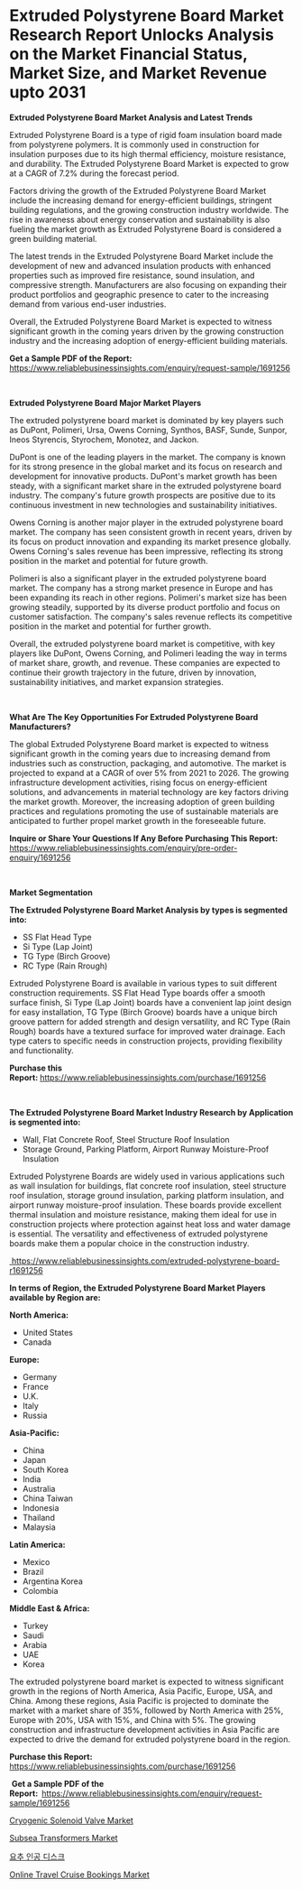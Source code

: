 <p><h1>Extruded Polystyrene Board Market Research Report Unlocks Analysis on the Market Financial Status, Market Size, and Market Revenue upto 2031</h1></p><p><strong>Extruded Polystyrene Board Market Analysis and Latest Trends</strong></p>
<p><p>Extruded Polystyrene Board is a type of rigid foam insulation board made from polystyrene polymers. It is commonly used in construction for insulation purposes due to its high thermal efficiency, moisture resistance, and durability. The Extruded Polystyrene Board Market is expected to grow at a CAGR of 7.2% during the forecast period.</p><p>Factors driving the growth of the Extruded Polystyrene Board Market include the increasing demand for energy-efficient buildings, stringent building regulations, and the growing construction industry worldwide. The rise in awareness about energy conservation and sustainability is also fueling the market growth as Extruded Polystyrene Board is considered a green building material.</p><p>The latest trends in the Extruded Polystyrene Board Market include the development of new and advanced insulation products with enhanced properties such as improved fire resistance, sound insulation, and compressive strength. Manufacturers are also focusing on expanding their product portfolios and geographic presence to cater to the increasing demand from various end-user industries.</p><p>Overall, the Extruded Polystyrene Board Market is expected to witness significant growth in the coming years driven by the growing construction industry and the increasing adoption of energy-efficient building materials.</p></p>
<p><strong>Get a Sample PDF of the Report:&nbsp;</strong> <a href="https://www.reliablebusinessinsights.com/enquiry/request-sample/1691256">https://www.reliablebusinessinsights.com/enquiry/request-sample/1691256</a></p>
<p>&nbsp;</p>
<p><strong>Extruded Polystyrene Board Major Market Players</strong></p>
<p><p>The extruded polystyrene board market is dominated by key players such as DuPont, Polimeri, Ursa, Owens Corning, Synthos, BASF, Sunde, Sunpor, Ineos Styrencis, Styrochem, Monotez, and Jackon.</p><p>DuPont is one of the leading players in the market. The company is known for its strong presence in the global market and its focus on research and development for innovative products. DuPont's market growth has been steady, with a significant market share in the extruded polystyrene board industry. The company's future growth prospects are positive due to its continuous investment in new technologies and sustainability initiatives.</p><p>Owens Corning is another major player in the extruded polystyrene board market. The company has seen consistent growth in recent years, driven by its focus on product innovation and expanding its market presence globally. Owens Corning's sales revenue has been impressive, reflecting its strong position in the market and potential for future growth.</p><p>Polimeri is also a significant player in the extruded polystyrene board market. The company has a strong market presence in Europe and has been expanding its reach in other regions. Polimeri's market size has been growing steadily, supported by its diverse product portfolio and focus on customer satisfaction. The company's sales revenue reflects its competitive position in the market and potential for further growth.</p><p>Overall, the extruded polystyrene board market is competitive, with key players like DuPont, Owens Corning, and Polimeri leading the way in terms of market share, growth, and revenue. These companies are expected to continue their growth trajectory in the future, driven by innovation, sustainability initiatives, and market expansion strategies.</p></p>
<p>&nbsp;</p>
<p><strong>What Are The Key Opportunities For Extruded Polystyrene Board Manufacturers?</strong></p>
<p><p>The global Extruded Polystyrene Board market is expected to witness significant growth in the coming years due to increasing demand from industries such as construction, packaging, and automotive. The market is projected to expand at a CAGR of over 5% from 2021 to 2026. The growing infrastructure development activities, rising focus on energy-efficient solutions, and advancements in material technology are key factors driving the market growth. Moreover, the increasing adoption of green building practices and regulations promoting the use of sustainable materials are anticipated to further propel market growth in the foreseeable future.</p></p>
<p><strong>Inquire or Share Your Questions If Any Before Purchasing This Report:</strong> <a href="https://www.reliablebusinessinsights.com/enquiry/pre-order-enquiry/1691256">https://www.reliablebusinessinsights.com/enquiry/pre-order-enquiry/1691256</a></p>
<p>&nbsp;</p>
<p><strong>Market Segmentation</strong></p>
<p><strong>The Extruded Polystyrene Board Market Analysis by types is segmented into:</strong></p>
<p><ul><li>SS Flat Head Type</li><li>Si Type (Lap Joint)</li><li>TG Type (Birch Groove)</li><li>RC Type (Rain Rrough)</li></ul></p>
<p><p>Extruded Polystyrene Board is available in various types to suit different construction requirements. SS Flat Head Type boards offer a smooth surface finish, Si Type (Lap Joint) boards have a convenient lap joint design for easy installation, TG Type (Birch Groove) boards have a unique birch groove pattern for added strength and design versatility, and RC Type (Rain Rough) boards have a textured surface for improved water drainage. Each type caters to specific needs in construction projects, providing flexibility and functionality.</p></p>
<p><strong>Purchase this Report:&nbsp;</strong><a href="https://www.reliablebusinessinsights.com/purchase/1691256">https://www.reliablebusinessinsights.com/purchase/1691256</a></p>
<p>&nbsp;</p>
<p><strong>The Extruded Polystyrene Board Market Industry Research by Application is segmented into:</strong></p>
<p><ul><li>Wall, Flat Concrete Roof, Steel Structure Roof Insulation</li><li>Storage Ground, Parking Platform, Airport Runway Moisture-Proof Insulation</li></ul></p>
<p><p>Extruded Polystyrene Boards are widely used in various applications such as wall insulation for buildings, flat concrete roof insulation, steel structure roof insulation, storage ground insulation, parking platform insulation, and airport runway moisture-proof insulation. These boards provide excellent thermal insulation and moisture resistance, making them ideal for use in construction projects where protection against heat loss and water damage is essential. The versatility and effectiveness of extruded polystyrene boards make them a popular choice in the construction industry.</p></p>
<p><a href="https://www.reliablebusinessinsights.com/extruded-polystyrene-board-r1691256">&nbsp;https://www.reliablebusinessinsights.com/extruded-polystyrene-board-r1691256</a></p>
<p><strong>In terms of Region, the Extruded Polystyrene Board Market Players available by Region are:</strong></p>
<p>
    <p> <strong> North America: </strong>
        <ul>
            <li>United States</li>
            <li>Canada</li>
        </ul>
        </p> 
    <p> <strong> Europe: </strong>
        <ul>
            <li>Germany</li>
            <li>France</li>
            <li>U.K.</li>
            <li>Italy</li>
            <li>Russia</li>
        </ul>
        </p> 
    <p> <strong> Asia-Pacific: </strong>
        <ul>
            <li>China</li>
            <li>Japan</li>
            <li>South Korea</li>
            <li>India</li>
            <li>Australia</li>
            <li>China Taiwan</li>
            <li>Indonesia</li>
            <li>Thailand</li>
            <li>Malaysia</li>
        </ul>
        </p> 
    <p> <strong> Latin America: </strong>
        <ul>
            <li>Mexico</li>
            <li>Brazil</li>
            <li>Argentina Korea</li>
            <li>Colombia</li>
        </ul>
        </p> 
    <p> <strong> Middle East & Africa: </strong>
        <ul>
            <li>Turkey</li>
            <li>Saudi</li>
            <li>Arabia</li>
            <li>UAE</li>
            <li>Korea</li>
        </ul>
    </p>
    </p>
<p><p>The extruded polystyrene board market is expected to witness significant growth in the regions of North America, Asia Pacific, Europe, USA, and China. Among these regions, Asia Pacific is projected to dominate the market with a market share of 35%, followed by North America with 25%, Europe with 20%, USA with 15%, and China with 5%. The growing construction and infrastructure development activities in Asia Pacific are expected to drive the demand for extruded polystyrene board in the region.</p></p>
<p><strong>Purchase this Report: </strong><a href="https://www.reliablebusinessinsights.com/purchase/1691256">https://www.reliablebusinessinsights.com/purchase/1691256</a></p>
<p>&nbsp;<strong>Get a Sample PDF of the Report:&nbsp;&nbsp;</strong><a href="https://www.reliablebusinessinsights.com/enquiry/request-sample/1691256">https://www.reliablebusinessinsights.com/enquiry/request-sample/1691256</a></p>
<p><strong></strong></p>
<p><p><a href="https://medium.com/@sac-m/insights-into-the-cryogenic-solenoid-valve-market-size-which-is-expanding-with-a-11-8-2859ea1824c1">Cryogenic Solenoid Valve Market</a></p><p><a href="https://medium.com/@clairedivash14/subsea-transformers-market-investigation-industry-evolution-and-forecast-till-2031-0207d71e072c">Subsea Transformers Market</a></p><p><a href="https://github.com/airdroplover110/Market-Research-Report-List-1/blob/main/6021349186094.md">요추 인공 디스크</a></p><p><a href="https://github.com/pennyaldbrittonh658/Market-Research-Report-List-1/blob/main/online-travel-cruise-bookings-market.md">Online Travel Cruise Bookings Market</a></p></p>